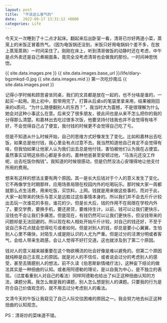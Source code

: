 ```yaml
---
layout: post
title:  "不该这么客气的"
date:   2022-09-17 13:31:12 +0800
categories: Life
---
```


今天又一次睡到了十二点才起床。翻起来后出卧室一看，清哥已炒好两道小菜，蒸笼上的米饭正冒着热气。（因为电饭锅还没到，米饭只好用电锅焖个差不多，在放上蒸笼蒸熟）一时间呆住了。刚刚在床上，听到清哥做饭的动静时还在考虑，中午是点外卖还是自己煮碗面条，竟完全没考虑清哥也会做我的那份。一时间神思恍惚。

<div>
{{ site.data.images.pre }}
{{ site.data.images.base_url }}/life/diary-bgzmkqd-0.jpg
{{ site.data.images.mid }}
第一次吃炒南瓜
{{ site.data.images.post }}
</div>

记得小学时候和顾思睿坐同桌，我们的文具都是放在一起的，也不分啥是谁的，一起买一起用。刚上初中，胶带用完了，打算从后桌s的笔袋里拿来用，结果被刚回来的s质问，“为什么随便翻别人的东西？”，我当时大为震撼，不是很理解为什么她会对这种小事这么在意。后来交了很多朋友，彼此间也是从来不怎么把你的我的分得那么清楚。和嘉林出去吃过很多次饭，他要坚持付钱我也并不会觉得有啥不好，不会觉得自己占了便宜，我付钱的时候更不会觉得自己吃了亏。

但是不知道从什么时候开始，自己的思维方式好像发生了变化。比如和嘉林出去吃饭，如果总是他付钱，我心里会有点过意不去。我当然知道他自己肯定不会觉得有啥，但我怕如果让他家人认为我们出去总是他付钱，害怕被他们认为我在占便宜。虽然事实证明这些担心都是多余的。嘉林他爸甚至安顿过他，“马浩元还没工作呢，出去吃饭你掏钱”。我知道的时候很感动，但是仍然没法心安理得地让他支付所用的费用。

想来有这样的想法主要有两个原因。其一是长大后钱对于个人的意义发生了变化。它不再像学生时期那样，应用场景局限在校园内外的吃喝玩乐。那时候大家一周都就那么点生活费，用来吃饭，买饮料，上网。钱就是用来做这些事的，而对于此，大家一起带来的快乐与意义是远胜过这些事情本身的。所以我们并不会去斤斤计较出去玩一次谁花的多些，谁花的少。但是长大后，钱的作用不在局限在学校内外了。要交学费，要换手机，要还房贷，要维持生计。以前，钱可以让我们更快乐，没钱也不会让我们多痛苦。但是现在，有钱仍然可以让我们更快乐，但没钱带来的问题却是无法回避的。所以现在和人相处开始斤斤计较。对自己的钱还好，不至于说自己多花点就会觉得吃亏或者如何。但是对别人的钱，却总是要小心翼翼，生怕别人心里不痛快，对陌生人或是刚认识的人尤为严重。但是过分的泾渭分明或者客气，会给人带来生疏感，会让人觉得不好打交道。这也就涉及到了第二个原因。

钱对人的意义越来越重要在这个物欲横流的社会好像是难以避免的。但第二个原因就纯粹是自己主观上的原因。就是对人的不信任，或者说会过分的考虑别人的感受，甚至去猜臆别人的想法。前不久读《伯恩斯新情绪疗法》，这种妄下结论的做法其实是一种扭曲的认知。或者用阿德勒的理论，是以自我为中心，是不独立的表现。（过度看重别人对自己的看法）同样阿德勒也给出了纠正这种扭曲认知的方法，课题分离。我怎么做是我的课题，别人怎么想是别人的课题。只要我的行为是符合自己价值观念的，就不用去过分考虑别人的看法。

文清今天的午饭让我窥见了自己人际交往困难的原因之一。我会努力地去纠正这种扭曲的认知观念。

PS：清哥炒的菜味道不错。